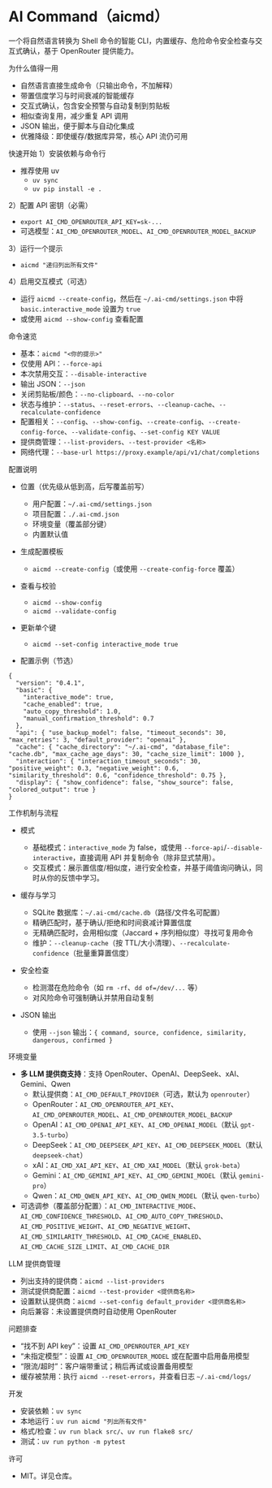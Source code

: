 # AI Command（aicmd）

一个将自然语言转换为 Shell 命令的智能 CLI，内置缓存、危险命令安全检查与交互式确认，基于 OpenRouter 提供能力。

为什么值得一用
- 自然语言直接生成命令（只输出命令，不加解释）
- 带置信度学习与时间衰减的智能缓存
- 交互式确认，包含安全预警与自动复制到剪贴板
- 相似查询复用，减少重复 API 调用
- JSON 输出，便于脚本与自动化集成
- 优雅降级：即使缓存/数据库异常，核心 API 流仍可用

快速开始
1）安装依赖与命令行

- 推荐使用 uv
  - `uv sync`
  - `uv pip install -e .`

2）配置 API 密钥（必需）

- `export AI_CMD_OPENROUTER_API_KEY=sk-...`
- 可选模型：`AI_CMD_OPENROUTER_MODEL`、`AI_CMD_OPENROUTER_MODEL_BACKUP`

3）运行一个提示

- `aicmd "递归列出所有文件"`

4）启用交互模式（可选）

- 运行 `aicmd --create-config`，然后在 `~/.ai-cmd/settings.json` 中将 `basic.interactive_mode` 设置为 `true`
- 或使用 `aicmd --show-config` 查看配置

命令速览
- 基本：`aicmd "<你的提示>"`
- 仅使用 API：`--force-api`
- 本次禁用交互：`--disable-interactive`
- 输出 JSON：`--json`
- 关闭剪贴板/颜色：`--no-clipboard`、`--no-color`
- 状态与维护：`--status`、`--reset-errors`、`--cleanup-cache`、`--recalculate-confidence`
- 配置相关：`--config`、`--show-config`、`--create-config`、`--create-config-force`、`--validate-config`、`--set-config KEY VALUE`
- 提供商管理：`--list-providers`、`--test-provider <名称>`
- 网络代理：`--base-url https://proxy.example/api/v1/chat/completions`

配置说明
- 位置（优先级从低到高，后写覆盖前写）
  - 用户配置：`~/.ai-cmd/settings.json`
  - 项目配置：`./.ai-cmd.json`
  - 环境变量（覆盖部分键）
  - 内置默认值

- 生成配置模板
  - `aicmd --create-config`（或使用 `--create-config-force` 覆盖）

- 查看与校验
  - `aicmd --show-config`
  - `aicmd --validate-config`

- 更新单个键
  - `aicmd --set-config interactive_mode true`

- 配置示例（节选）
```
{
  "version": "0.4.1",
  "basic": {
    "interactive_mode": true,
    "cache_enabled": true,
    "auto_copy_threshold": 1.0,
    "manual_confirmation_threshold": 0.7
  },
  "api": { "use_backup_model": false, "timeout_seconds": 30, "max_retries": 3, "default_provider": "openai" },
  "cache": { "cache_directory": "~/.ai-cmd", "database_file": "cache.db", "max_cache_age_days": 30, "cache_size_limit": 1000 },
  "interaction": { "interaction_timeout_seconds": 30, "positive_weight": 0.3, "negative_weight": 0.6, "similarity_threshold": 0.6, "confidence_threshold": 0.75 },
  "display": { "show_confidence": false, "show_source": false, "colored_output": true }
}
```

工作机制与流程
- 模式
  - 基础模式：`interactive_mode` 为 false，或使用 `--force-api`/`--disable-interactive`，直接调用 API 并复制命令（除非显式禁用）。
  - 交互模式：展示置信度/相似度，进行安全检查，并基于阈值询问确认，同时从你的反馈中学习。

- 缓存与学习
  - SQLite 数据库：`~/.ai-cmd/cache.db`（路径/文件名可配置）
  - 精确匹配时，基于确认/拒绝和时间衰减计算置信度
  - 无精确匹配时，会用相似度（Jaccard + 序列相似度）寻找可复用命令
  - 维护：`--cleanup-cache`（按 TTL/大小清理）、`--recalculate-confidence`（批量重算置信度）

- 安全检查
  - 检测潜在危险命令（如 `rm -rf`、`dd of=/dev/...` 等）
  - 对风险命令可强制确认并禁用自动复制

- JSON 输出
  - 使用 `--json` 输出：`{ command, source, confidence, similarity, dangerous, confirmed }`

环境变量
- **多 LLM 提供商支持**：支持 OpenRouter、OpenAI、DeepSeek、xAI、Gemini、Qwen
  - 默认提供商：`AI_CMD_DEFAULT_PROVIDER`（可选，默认为 `openrouter`）
  - OpenRouter：`AI_CMD_OPENROUTER_API_KEY`、`AI_CMD_OPENROUTER_MODEL`、`AI_CMD_OPENROUTER_MODEL_BACKUP`
  - OpenAI：`AI_CMD_OPENAI_API_KEY`、`AI_CMD_OPENAI_MODEL`（默认 `gpt-3.5-turbo`）
  - DeepSeek：`AI_CMD_DEEPSEEK_API_KEY`、`AI_CMD_DEEPSEEK_MODEL`（默认 `deepseek-chat`）
  - xAI：`AI_CMD_XAI_API_KEY`、`AI_CMD_XAI_MODEL`（默认 `grok-beta`）
  - Gemini：`AI_CMD_GEMINI_API_KEY`、`AI_CMD_GEMINI_MODEL`（默认 `gemini-pro`）
  - Qwen：`AI_CMD_QWEN_API_KEY`、`AI_CMD_QWEN_MODEL`（默认 `qwen-turbo`）
- 可选调参（覆盖部分配置）：`AI_CMD_INTERACTIVE_MODE`、`AI_CMD_CONFIDENCE_THRESHOLD`、`AI_CMD_AUTO_COPY_THRESHOLD`、`AI_CMD_POSITIVE_WEIGHT`、`AI_CMD_NEGATIVE_WEIGHT`、`AI_CMD_SIMILARITY_THRESHOLD`、`AI_CMD_CACHE_ENABLED`、`AI_CMD_CACHE_SIZE_LIMIT`、`AI_CMD_CACHE_DIR`

LLM 提供商管理
- 列出支持的提供商：`aicmd --list-providers`
- 测试提供商配置：`aicmd --test-provider <提供商名称>`
- 设置默认提供商：`aicmd --set-config default_provider <提供商名称>`
- 向后兼容：未设置提供商时自动使用 OpenRouter

问题排查
- “找不到 API key”：设置 `AI_CMD_OPENROUTER_API_KEY`
- “未指定模型”：设置 `AI_CMD_OPENROUTER_MODEL` 或在配置中启用备用模型
- “限流/超时”：客户端带重试；稍后再试或设置备用模型
- 缓存被禁用：执行 `aicmd --reset-errors`，并查看日志 `~/.ai-cmd/logs/`

开发
- 安装依赖：`uv sync`
- 本地运行：`uv run aicmd "列出所有文件"`
- 格式/检查：`uv run black src/`、`uv run flake8 src/`
- 测试：`uv run python -m pytest`

许可
- MIT。详见仓库。

